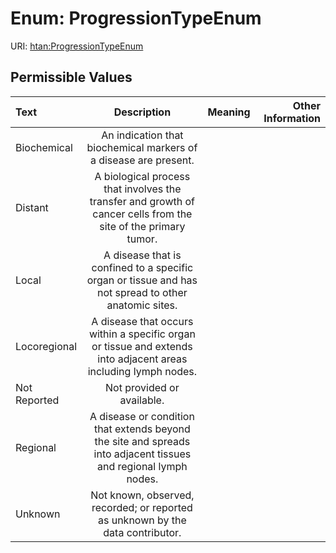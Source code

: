 
# Enum: ProgressionTypeEnum



URI: [htan:ProgressionTypeEnum](https://w3id.org/htan/ProgressionTypeEnum)


## Permissible Values

| Text | Description | Meaning | Other Information |
| :--- | :---: | :---: | ---: |
| Biochemical | An indication that biochemical markers of a disease are present. |  |  |
| Distant | A biological process that involves the transfer and growth of cancer cells from the site of the primary tumor. |  |  |
| Local | A disease that is confined to a specific organ or tissue and has not spread to other anatomic sites. |  |  |
| Locoregional | A disease that occurs within a specific organ or tissue and extends into adjacent areas including lymph nodes. |  |  |
| Not Reported | Not provided or available. |  |  |
| Regional | A disease or condition that extends beyond the site and spreads into adjacent tissues and regional lymph nodes. |  |  |
| Unknown | Not known, observed, recorded; or reported as unknown by the data contributor. |  |  |

